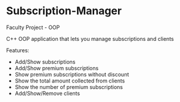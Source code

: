 # Subscription-Manager
Faculty Project - OOP

C++ OOP application that lets you manage subscriptions and clients

Features:
 - Add/Show subscriptions
 - Add/Show premium subscriptions
 - Show premium subscriptions without discount
 - Show the total amount collected from clients
 - Show the number of premium subscriptions
 - Add/Show/Remove clients
